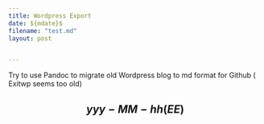 ```yaml
---
title: Wordpress Export
date: ${mdate}$
filename: "test.md"
layout: post


---
```


Try to use Pandoc to migrate old Wordpress blog to md format for Github
( Exitwp seems too old)

## $$yyy-MM-hh (EE)$$

